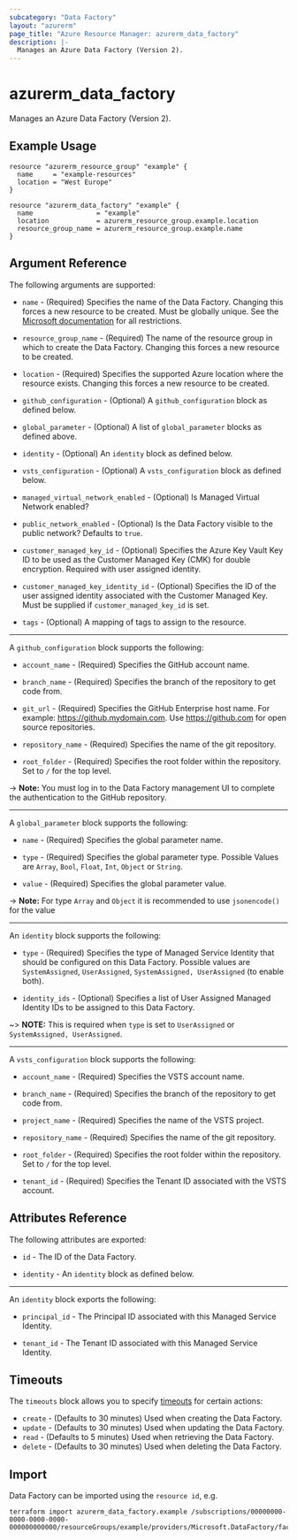 ```yaml
---
subcategory: "Data Factory"
layout: "azurerm"
page_title: "Azure Resource Manager: azurerm_data_factory"
description: |-
  Manages an Azure Data Factory (Version 2).
---
```


# azurerm_data_factory

Manages an Azure Data Factory (Version 2).

## Example Usage

```hcl
resource "azurerm_resource_group" "example" {
  name     = "example-resources"
  location = "West Europe"
}

resource "azurerm_data_factory" "example" {
  name                = "example"
  location            = azurerm_resource_group.example.location
  resource_group_name = azurerm_resource_group.example.name
}
```

## Argument Reference

The following arguments are supported:

* `name` - (Required) Specifies the name of the Data Factory. Changing this forces a new resource to be created. Must be globally unique. See the [Microsoft documentation](https://docs.microsoft.com/azure/data-factory/naming-rules) for all restrictions.

* `resource_group_name` - (Required) The name of the resource group in which to create the Data Factory. Changing this forces a new resource to be created.

* `location` - (Required) Specifies the supported Azure location where the resource exists. Changing this forces a new resource to be created.

* `github_configuration` - (Optional) A `github_configuration` block as defined below.

* `global_parameter` - (Optional)  A list of `global_parameter` blocks as defined above.

* `identity` - (Optional) An `identity` block as defined below.

* `vsts_configuration` - (Optional) A `vsts_configuration` block as defined below.

* `managed_virtual_network_enabled` - (Optional) Is Managed Virtual Network enabled?

* `public_network_enabled` - (Optional) Is the Data Factory visible to the public network? Defaults to `true`.

* `customer_managed_key_id` -  (Optional) Specifies the Azure Key Vault Key ID to be used as the Customer Managed Key (CMK) for double encryption. Required with user assigned identity.

* `customer_managed_key_identity_id` - (Optional) Specifies the ID of the user assigned identity associated with the Customer Managed Key. Must be supplied if `customer_managed_key_id` is set.

* `tags` - (Optional) A mapping of tags to assign to the resource.

---

A `github_configuration` block supports the following:

* `account_name` - (Required) Specifies the GitHub account name.

* `branch_name` - (Required) Specifies the branch of the repository to get code from.

* `git_url` - (Required) Specifies the GitHub Enterprise host name. For example: <https://github.mydomain.com>. Use <https://github.com> for open source repositories.

* `repository_name` - (Required) Specifies the name of the git repository.

* `root_folder` - (Required) Specifies the root folder within the repository. Set to `/` for the top level.

-> **Note:** You must log in to the Data Factory management UI to complete the authentication to the GitHub repository.

---

A `global_parameter` block supports the following:

* `name` - (Required) Specifies the global parameter name.

* `type` - (Required) Specifies the global parameter type. Possible Values are `Array`, `Bool`, `Float`, `Int`, `Object` or `String`.

* `value` - (Required) Specifies the global parameter value.

-> **Note:** For type `Array` and `Object` it is recommended to use `jsonencode()` for the value

---

An `identity` block supports the following:

* `type` - (Required) Specifies the type of Managed Service Identity that should be configured on this Data Factory. Possible values are `SystemAssigned`, `UserAssigned`, `SystemAssigned, UserAssigned` (to enable both).

* `identity_ids` - (Optional) Specifies a list of User Assigned Managed Identity IDs to be assigned to this Data Factory.

~> **NOTE:** This is required when `type` is set to `UserAssigned` or `SystemAssigned, UserAssigned`.

---

A `vsts_configuration` block supports the following:

* `account_name` - (Required) Specifies the VSTS account name.

* `branch_name` - (Required) Specifies the branch of the repository to get code from.

* `project_name` - (Required) Specifies the name of the VSTS project.

* `repository_name` - (Required) Specifies the name of the git repository.

* `root_folder` - (Required) Specifies the root folder within the repository. Set to `/` for the top level.

* `tenant_id` - (Required) Specifies the Tenant ID associated with the VSTS account.

## Attributes Reference

The following attributes are exported:

* `id` - The ID of the Data Factory.

* `identity` - An `identity` block as defined below.

---

An `identity` block exports the following:

* `principal_id` - The Principal ID associated with this Managed Service Identity.

* `tenant_id` - The Tenant ID associated with this Managed Service Identity.

## Timeouts

The `timeouts` block allows you to specify [timeouts](https://www.terraform.io/language/resources/syntax#operation-timeouts) for certain actions:

* `create` - (Defaults to 30 minutes) Used when creating the Data Factory.
* `update` - (Defaults to 30 minutes) Used when updating the Data Factory.
* `read` - (Defaults to 5 minutes) Used when retrieving the Data Factory.
* `delete` - (Defaults to 30 minutes) Used when deleting the Data Factory.

## Import

Data Factory can be imported using the `resource id`, e.g.

```shell
terraform import azurerm_data_factory.example /subscriptions/00000000-0000-0000-0000-000000000000/resourceGroups/example/providers/Microsoft.DataFactory/factories/example
```
